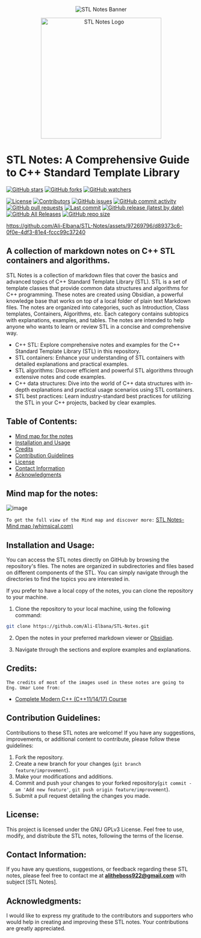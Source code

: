 <p align="center">
  <img src="https://github.com/Ali-Elbana/STL-Notes/assets/97269796/906db985-004a-47f4-a166-3ff0464f7607" alt="STL Notes Banner">
</p>
<p align="center">
  <img src="https://github.com/Ali-Elbana/STL-Notes/assets/97269796/9765b6d6-b5b1-45df-9795-9d7cdc97eb5f" alt="STL Notes Logo" width="320">
</p>

# **STL Notes: A Comprehensive Guide to C++ Standard Template Library**

[![GitHub stars](https://img.shields.io/github/stars/Ali-Elbana/STL-Notes?style=social)](https://github.com/Ali-Elbana/STL-Notes/stargazers)
[![GitHub forks](https://img.shields.io/github/forks/Ali-Elbana/STL-Notes?style=social)](https://github.com/Ali-Elbana/STL-Notes/network/members)
[![GitHub watchers](https://img.shields.io/github/watchers/Ali-Elbana/STL-Notes?style=social)](https://github.com/Ali-Elbana/STL-Notes/watchers)

[![License](https://img.shields.io/github/license/Ali-Elbana/STL-Notes)](https://github.com/Ali-Elbana/STL-Notes/blob/main/LICENSE)
[![Contributors](https://img.shields.io/github/contributors/Ali-Elbana/STL-Notes)](https://github.com/Ali-Elbana/STL-Notes/graphs/contributors)
[![GitHub issues](https://img.shields.io/github/issues/Ali-Elbana/STL-Notes)](https://github.com/Ali-Elbana/STL-Notes/issues)
[![GitHub commit activity](https://img.shields.io/github/commit-activity/m/Ali-Elbana/STL-Notes)](https://github.com/Ali-Elbana/STL-Notes/commits/main)
[![GitHub pull requests](https://img.shields.io/github/issues-pr/Ali-Elbana/STL-Notes)](https://github.com/Ali-Elbana/STL-Notes/pulls)
[![Last commit](https://img.shields.io/github/last-commit/Ali-Elbana/STL-Notes)](https://github.com/Ali-Elbana/STL-Notes/commits/main)
[![GitHub release (latest by date)](https://img.shields.io/github/v/release/Ali-Elbana/STL-Notes)](https://github.com/Ali-Elbana/STL-Notes/releases)
[![GitHub All Releases](https://img.shields.io/github/downloads/Ali-Elbana/STL-Notes/total)](https://github.com/Ali-Elbana/STL-Notes/releases)
[![GitHub repo size](https://img.shields.io/github/repo-size/Ali-Elbana/STL-Notes)](https://github.com/Ali-Elbana/STL-Notes)

https://github.com/Ali-Elbana/STL-Notes/assets/97269796/d89373c6-0f0e-4df3-81e4-fccc99c37240

## A collection of markdown notes on C++ STL containers and algorithms.

STL Notes is a collection of markdown files that cover the basics and advanced topics of C++ Standard Template Library (STL). STL is a set of template classes that provide common data structures and algorithms for C++ programming. These notes are created using Obsidian, a powerful knowledge base that works on top of a local folder of plain text Markdown files. The notes are organized into categories, such as Introduction, Class templates, Containers, Algorithms, etc. Each category contains subtopics with explanations, examples, and tables. The notes are intended to help anyone who wants to learn or review STL in a concise and comprehensive way.

* C++ STL: Explore comprehensive notes and examples for the C++ Standard Template Library (STL) in this repository.
* STL containers: Enhance your understanding of STL containers with detailed explanations and practical examples.
* STL algorithms: Discover efficient and powerful STL algorithms through extensive notes and code examples.
* C++ data structures: Dive into the world of C++ data structures with in-depth explanations and practical usage scenarios using STL containers.
* STL best practices: Learn industry-standard best practices for utilizing the STL in your C++ projects, backed by clear examples.
  
## Table of Contents:

- [Mind map for the notes](#mind_map_for_the_notes)
- [Installation and Usage](#installation-and-usage)
- [Credits](#credits)
- [Contribution Guidelines](#contribution_guidelines)
- [License](#license)
- [Contact Information](#contact-information)
- [Acknowledgments](#acknowledgments)

## Mind map for the notes:

![image](https://github.com/Ali-Elbana/STL-Notes/assets/97269796/c7f725da-2522-4db7-86e7-7a58a88cf931)

`To get the full view of the Mind map and discover more:` [STL Notes-Mind map (whimsical.com)](https://whimsical.com/stl-notes-mind-map-KoqDJWhZLZXzorCjVRCDxa)

## Installation and Usage:

You can access the STL notes directly on GitHub by browsing the repository's files. The notes are organized in subdirectories and files based on different components of the STL. You can simply navigate through the directories to find the topics you are interested in.

If you prefer to have a local copy of the notes, you can clone the repository to your machine.

1. Clone the repository to your local machine, using the following command:

```BASH
git clone https://github.com/Ali-Elbana/STL-Notes.git
```
2. Open the notes in your preferred markdown viewer or [Obsidian](https://obsidian.md/download).

3. Navigate through the sections and explore examples and explanations.

## Credits:

`The credits of most of the images used in these notes are going to Eng. Umar Lone from:`
- [Complete Modern C++ (C++11/14/17) Course](https://www.udemy.com/course/beg-modern-cpp/)

## Contribution Guidelines:

Contributions to these STL notes are welcome! If you have any suggestions, improvements, or additional content to contribute, please follow these guidelines:

1. Fork the repository.
2. Create a new branch for your changes (```git branch feature/improvement```).
3. Make your modifications and additions.
4. Commit and push your changes to your forked repository(```git commit -am 'Add new feature'```, ```git push origin feature/improvement```).
5. Submit a pull request detailing the changes you made.

## License:

This project is licensed under the GNU GPLv3 License. Feel free to use, modify, and distribute the STL notes, following the terms of the license.

## Contact Information:

If you have any questions, suggestions, or feedback regarding these STL notes, please feel free to contact me at **alitheboss922@gmail.com** with subject [STL Notes].

## Acknowledgments:

I would like to express my gratitude to the contributors and supporters who would help in creating and improving these STL notes. Your contributions are greatly appreciated.





